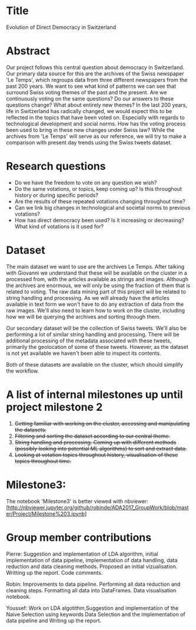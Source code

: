 # Title
Evolution of Direct Democracy in Switzerland

# Abstract
Our project follows this central question about democracy in Switzerland.
Our primary data source for this are the archives of the Swiss newspaper 'Le Temps',
which regroups data from three different newspapers from the past 200 years.
We want to see what kind of patterns we can see that surround Swiss voting
themes of the past and the present. Are we continuously voting on the same questions?
Do our answers to these questions change? What about entirely new themes? In
the last 200 years, life in Switzerland has radically changed, we would expect
this to be reflected in the topics that have been voted on. Especially with
regards to technological development and social norms. How has the voting
process been used to bring in these new changes under Swiss law?
While the archives from 'Le Temps' will serve as our reference, we will try to
make a comparison with present day trends using the Swiss tweets dataset.

# Research questions
* Do we have the freedom to vote on any question we wish?
* Do the same votations, or topics, keep coming up? Is this throughout history
or during specific periods?
* Are the results of these repeated votations changing throughout time?
* Can we link big changes in technological and societal norms to previous votations?
* How has direct democracy been used? Is it increasing or decreasing? What kind
of votations is it used for?

# Dataset
The main dataset we want to use are the archives Le Temps. After talking with
Giovanni we understand that these will be available on the cluster in a
processed from, with the articles available as strings and images. Although
the archives are enormous, we will only be using the fraction of them that is
related to voting. The raw data mining part of this project will be related to
string handling and processing. As we will already have the articles available
in text form we won't have to do any extraction of data from the raw images.
We'll also need to learn how to work on the
cluster, including how we will be querying the archives and sorting through
them.

Our secondary dataset will be the collection of Swiss tweets. We'll also
be performing a lot of similar string handling and processing. There will
be additional processing of the metadata associated with these tweets,
primarily the geolocation of some of these tweets.
However, as the dataset is not yet available
we haven't been able to inspect its contents.

Both of these datasets are available
on the cluster, which should simplify the workflow.

# A list of internal milestones up until project milestone 2
01. ~~Getting familiar with working on the cluster, accessing and manipulating
the datasets.~~
02. ~~Filtering and sorting the dataset according to our central theme.~~
03. ~~String handling and processing. Coming up with different methods (possibly
  looking into potential ML algorithms) to sort and extract data.~~
04. ~~Looking at votation topics throughout history, visualisation of these
topics throughout time.~~

# Milestone3:

The notebook 'Milestone3' is better viewed with nbviewer:
[http://nbviewer.jupyter.org/github/robinde/ADA2017_GroupWork/blob/master/Project/Milestone%203.ipynb]



# Group member contributions
Pierre: Suggestion and implementation of LDA algorithm, initial implementation of data pipeline, implementation of
data handling, data reduction and data cleaning methods. Proposed an initial vizualisation. Writting up the report. Code comments.

Robin: Improvements to data pipeline. Performing all data reduction
and cleaning steps. Formatting all data into DataFrames. Data visualisation notebook.

Youssef: Work on LDA algotithm,Suggestion and implementation of the Naive Selection using keywords Data Selection and the implementation of data pipeline and Writing up the report.
